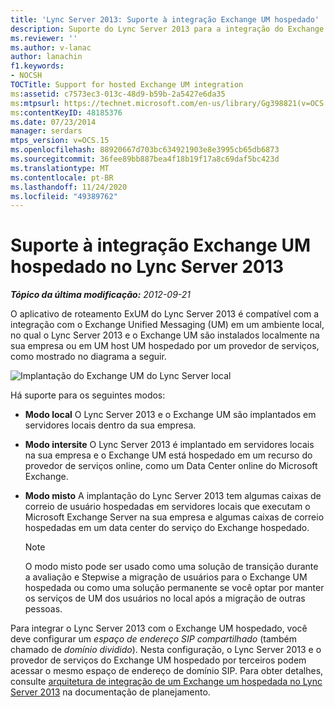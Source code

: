 ```yaml
---
title: 'Lync Server 2013: Suporte à integração Exchange UM hospedado'
description: Suporte do Lync Server 2013 para a integração do Exchange UM hospedada.
ms.reviewer: ''
ms.author: v-lanac
author: lanachin
f1.keywords:
- NOCSH
TOCTitle: Support for hosted Exchange UM integration
ms:assetid: c7573ec3-013c-48d9-b59b-2a5427e6da35
ms:mtpsurl: https://technet.microsoft.com/en-us/library/Gg398821(v=OCS.15)
ms:contentKeyID: 48185376
ms.date: 07/23/2014
manager: serdars
mtps_version: v=OCS.15
ms.openlocfilehash: 88920667d703bc634921903e8e3995cb65db6873
ms.sourcegitcommit: 36fee89bb887bea4f18b19f17a8c69daf5bc423d
ms.translationtype: MT
ms.contentlocale: pt-BR
ms.lasthandoff: 11/24/2020
ms.locfileid: "49389762"
---
```

# <a name="support-for-hosted-exchange-um-integration-in-lync-server-2013"></a>Suporte à integração Exchange UM hospedado no Lync Server 2013

<div data-xmlns="http://www.w3.org/1999/xhtml">

<div class="topic" data-xmlns="http://www.w3.org/1999/xhtml" data-msxsl="urn:schemas-microsoft-com:xslt" data-cs="https://msdn.microsoft.com/">

<div data-asp="https://msdn2.microsoft.com/asp">



</div>

<div id="mainSection">

<div id="mainBody">

<span> </span>

_**Tópico da última modificação:** 2012-09-21_

O aplicativo de roteamento ExUM do Lync Server 2013 é compatível com a integração com o Exchange Unified Messaging (UM) em um ambiente local, no qual o Lync Server 2013 e o Exchange UM são instalados localmente na sua empresa ou em UM host UM hospedado por um provedor de serviços, como mostrado no diagrama a seguir.

![Implantação do Exchange UM do Lync Server local](images/Gg398821.d6498eb9-87ee-40f3-8ecd-852f91546590(OCS.15).jpg "Implantação do Exchange UM do Lync Server local")

Há suporte para os seguintes modos:

  - **Modo local**   O Lync Server 2013 e o Exchange UM são implantados em servidores locais dentro da sua empresa.

  - **Modo intersite**   O Lync Server 2013 é implantado em servidores locais na sua empresa e o Exchange UM está hospedado em um recurso do provedor de serviços online, como um Data Center online do Microsoft Exchange.

  - **Modo misto**   A implantação do Lync Server 2013 tem algumas caixas de correio de usuário hospedadas em servidores locais que executam o Microsoft Exchange Server na sua empresa e algumas caixas de correio hospedadas em um data center do serviço do Exchange hospedado.
    
    <div>
    

    > [!NOTE]  
    > O modo misto pode ser usado como uma solução de transição durante a avaliação e Stepwise a migração de usuários para o Exchange UM hospedada ou como uma solução permanente se você optar por manter os serviços de UM dos usuários no local após a migração de outras pessoas.

    
    </div>

Para integrar o Lync Server 2013 com o Exchange UM hospedado, você deve configurar um *espaço de endereço SIP compartilhado* (também chamado de *domínio dividido*). Nesta configuração, o Lync Server 2013 e o provedor de serviços do Exchange UM hospedado por terceiros podem acessar o mesmo espaço de endereço de domínio SIP. Para obter detalhes, consulte [arquitetura de integração de um Exchange um hospedada no Lync Server 2013](lync-server-2013-hosted-exchange-um-integration-architecture.md) na documentação de planejamento.

</div>

<span> </span>

</div>

</div>

</div>

